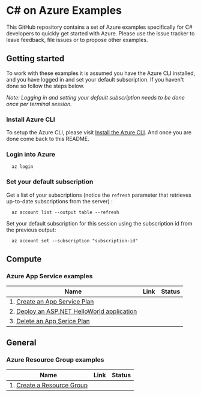 # C# on Azure Examples

This GitHub repository contains a set of Azure examples specifically for C# 
developers to quickly get started with Azure. Please use the issue tracker to
leave feedback, file issues or to propose other examples.

## Getting started

To work with these examples it is assumed you have the Azure CLI installed, and
you have logged in and set your default subscription. If you haven't done so
follow the steps below.

_Note: Logging in and setting your default subscription needs to be done once 
 per terminal session._

### Install Azure CLI

To setup the Azure CLI, please visit 
[Install the Azure CLI](https://docs.microsoft.com/en-us/cli/azure/install-azure-cli).
And once you are done come back to this README.

### Login into Azure

<!-- workflow.skip() -->
````shell
  az login
````

### Set your default subscription

Get a list of your subscriptions (notice the `refresh` parameter that retrieves up-to-date subscriptions from the server) :

<!-- workflow.skip() -->
````shell
  az account list --output table --refresh
````

Set your default subscription for this session using the subscription id from the previous output:

<!-- workflow.skip() -->
````shell
  az account set --subscription "subscription-id"
````

<!-- workflow.run() 

  exit 0

  -->

## Compute

### Azure App Service examples

| Name | Link | Status
| ---- | ---- | ------ 
| 1. [Create an App Service Plan](appservice/create-plan/README.md) | | 
| 2. [Deploy an ASP.NET HelloWorld application](appservice/deploy-aspnet-helloworld/README.md) | | 
| 3. [Delete an App Serice Plan](appservice/delete-plan/README.md) | | 

## General

### Azure Resource Group examples

| Name | Link | Status
| ---- | ---- | ------ 
| 1. [Create a Resource Group](group/create/README.md) | | 
